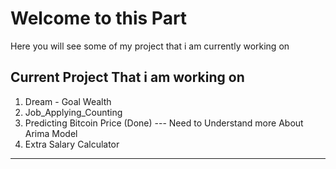 # Welcome to this Part

Here you will see some of my project that i am currently working on




Current Project That i am working on
--------------------------------------------------------------------
1. Dream - Goal Wealth
2. Job_Applying_Counting
3. Predicting Bitcoin Price (Done) --- Need to Understand more About Arima Model
4. Extra Salary Calculator

-------------------------------------------------------------------
